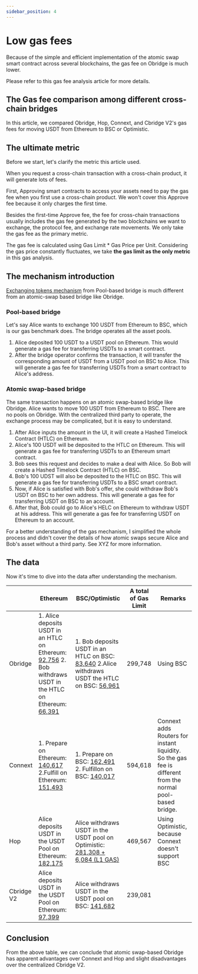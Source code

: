 ```yaml
---
sidebar_position: 4
---
```


# Low gas fees

Because of the simple and efficient implementation of the atomic swap smart contract across several blockchains, the gas fee on Obridge is much lower.

Please refer to this gas fee analysis article for more details.


##  The Gas fee comparison among different cross-chain bridges

In this article, we compared Obridge, Hop, Connext, and Cbridge V2's gas fees for moving USDT from Ethereum to BSC or Optimistic.

## The ultimate metric

Before we start, let's clarify the metric this article used.

When you request a cross-chain transaction with a cross-chain product, it will generate lots of fees.

First, Approving smart contracts to access your assets need to pay the gas fee when you first use a cross-chain product. We won't cover this Approve fee because it only charges the first time.

Besides the first-time Approve fee, the fee for cross-chain transactions usually includes the gas fee generated by the two blockchains we want to exchange, the protocol fee, and exchange rate movements. We only take the gas fee as the primary metric.

The gas fee is calculated using Gas Limit * Gas Price per Unit. Considering the gas price constantly fluctuates, we take **the gas limit as the only metric** in this gas analysis. 

## The mechanism introduction

[Exchanging tokens mechanism](https://medium.com/amber-group/bridges-designs-trade-offs-and-opportunities-2196b8754e70) from Pool-based bridge is much different from an atomic-swap based bridge like Obridge.

### Pool-based bridge

Let's say Alice wants to exchange 100 USDT from Ethereum to BSC, which is our gas benchmark does. The bridge operates all the asset pools.

1. Alice deposited 100 USDT to a USDT pool on Ethereum. This would generate a gas fee for transferring USDTs to a smart contract.
2. After the bridge operator confirms the transaction, it will transfer the corresponding amount of USDT from a USDT pool on BSC to Alice. This will generate a gas fee for transferring USDTs from a smart contract to Alice's address.

### Atomic swap-based bridge

The same transaction happens on an atomic swap-based bridge like Obridge. Alice wants to move 100 USDT from  Ethereum to BSC. There are no pools on Obridge. With the centralized third party to operate, the exchange process may be complicated, but it is easy to understand.

1. After Alice inputs the amount in the UI, it will create a Hashed Timelock Contract (HTLC) on Ethereum.
2. Alice's 100 USDT will be deposited to the HTLC on Ethereum. This will generate a gas fee for transferring USDTs to an Ethereum smart contract.
3. Bob sees this request and decides to make a deal with Alice. So Bob will create a Hashed Timelock Contract (HTLC) on BSC.
4. Bob's 100 UDST will also be deposited to the HTLC on BSC. This will generate a gas fee for transferring USDTs to a BSC smart contract.
5. Now, if Alice is satisfied with Bob's offer, she could withdraw Bob's USDT on BSC to her own address. This will generate a gas fee for transferring USDT on BSC to an account.
6. After that, Bob could go to Alice's HELC on Ethereum to withdraw USDT at his address. This will generate a gas fee for transferring USDT on Ethereum to an account.

For a better understanding of the gas mechanism, I simplified the whole process and didn't cover the details of how atomic swaps secure Alice and Bob's asset without a third party. See XYZ for more information. 

## The data

Now it's time to dive into the data after understanding the mechanism.


|            | Ethereum                                                                                              | BSC/Optimistic                                                                           | A total of Gas Limit | Remarks                                                                                                    |
|------------|-------------------------------------------------------------------------------------------------------|------------------------------------------------------------------------------------------|----------------------|------------------------------------------------------------------------------------------------------------|
| Obridge    | 1. Alice deposits USDT in an HTLC on Ethereum: [92,756](https://etherscan.io/tx/0x2df1a68136bf2cb2eaca9260a47d864e99dc270fdbbad6c83c62f9adb55a93d9) 2. Bob withdraws USDT in the HTLC on Ethereum: [66,391](https://etherscan.io/tx/0x39cedddfd39baebfd8a65324619e4b709eec364b971df66c21bacf44e2c3efd8) | 1. Bob deposits USDT in an HTLC on BSC: [83,640](https://bscscan.com/tx/0xa6cc359b2e24f71af9bc2239d9cbc5c20474eb53f83699421e4547ac6d2e7302) 2.Alice withdraws USDT the HTLC on BSC: [56,961](https://bscscan.com/tx/0xf0d5ea03e22421bf61e54aa5d2fa5a0d37534d889333e26003728b98820595fd)  | 299,748              | Using BSC                                                                                                  |
| Connext    | 1. Prepare on Ethereum: [140,617](https://etherscan.io/tx/0x7f0f5978468c9c8b2b4f751e59fd277b990fb1b538d7d32cdd558bfc78e37162) 2.Fulfill on Ethereum: [151,493](https://etherscan.io/tx/0x7a8260e8cb5a21cc321bcca73311bb6ab983ed01960a692828088fc567bc229d)                                              | 1. Prepare on BSC: [162,491](https://bscscan.com/tx/0xcc17d611d016a8da01b5332f5e8b288bf4891f47eb358107df605e1c68dca0a9) 2. Fulfillon on BSC: [140,017](https://bscscan.com/tx/0xcaf0e671127c641a28121fffd8fd590a7891e5e7acc42b531ce6e14b470dee22)                                     | 594,618              | Connext adds Routers for instant liquidity. So the gas fee is different from the normal pool-based bridge. |
| Hop        | Alice deposits USDT in the USDT Pool on Ethereum: [182,175](https://etherscan.io/tx/0x6089712292d45ccff99ac1cc92bb5614d8fa8086a6c9b2d79b6f33ca3e7af1f9)                                             | Alice withdraws USDT in the USDT pool on Optimistic: [281,308 + 6,084 (L1 GAS)](https://optimistic.etherscan.io//tx/0xdbdff21947e642d9253f696294cd85dc1ea4d22edb9fa4edcea1019c513a8110)            | 469,567              | Using Optimistic, because Connext doesn't support BSC                                                      |
| Cbridge V2 | Alice deposits USDT in the USDT Pool on Ethereum: [97,399](https://etherscan.io/tx/0xa3ade7dfcaa582fa741e675e80f2cadf6797f96091411221026b29c2cd7ad035)                                              | Alice withdraws USDT in the USDT pool on BSC: [141,682](https://bscscan.com/tx/0x01a137c3e1c569f339c7c44d5f1f63eb243afc6f39063ec5f8198684423d25a1)                                    | 239,081              |                                                                                                      |


## Conclusion

From the above table, we can conclude that atomic swap-based Obridge has apparent advantages over Connext and Hop and slight disadvantages over the centralized Cbridge V2.











